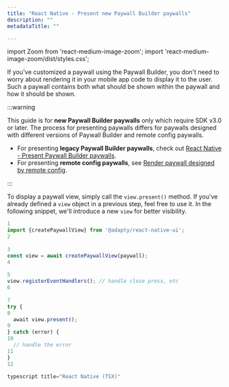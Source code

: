 ```yaml
---
title: "React Native - Present new Paywall Builder paywalls"
description: ""
metadataTitle: ""

---
```


import Zoom from 'react-medium-image-zoom';
import 'react-medium-image-zoom/dist/styles.css';

If you've customized a paywall using the Paywall Builder, you don't need to worry about rendering it in your mobile app code to display it to the user. Such a paywall contains both what should be shown within the paywall and how it should be shown.

:::warning

This guide is for **new Paywall Builder paywalls** only which require SDK v3.0 or later. The process for presenting paywalls differs for paywalls designed with different versions of Paywall Builder and remote config paywalls.

- For presenting **legacy Paywall Builder paywalls**, check out [React Native - Present Paywall Builder paywalls](react-native-present-paywalls-legacy).
- For presenting **remote config paywalls**, see [Render paywall designed by remote config](present-remote-config-paywalls).

:::

To display a paywall view, simply call the `view.present()` method. If you've already defined a `view` object in a previous step, feel free to use it. In the following snippet, we'll introduce a new `view` for better visibility.

```typescript title="React Native (TSX)"
1
import {createPaywallView} from '@adapty/react-native-ui';
2
​
3
const view = await createPaywallView(paywall);
4
​
5
view.registerEventHandlers(); // handle close press, etc
6
​
7
try {
8
  await view.present();
9
} catch (error) {
10
  // handle the error
11
}
12
​
typescript title="React Native (TSX)"
```